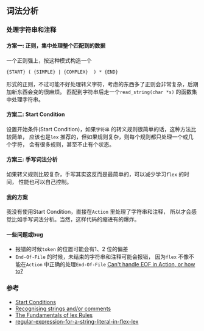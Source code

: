 ## 词法分析

### 处理字符串和注释

#### 方案一: 正则，集中处理整个匹配到的数据

一个正则强上，按这种模式构造一个

```
{START} ( {SIMPLE} | {COMPLEX}  ) * {END}
```

形式的正则，不过可能不好处理转义字符，考虑的东西多了正则会非常复杂，后期加新东西会变的很麻烦。
匹配到字符串后走一个`read_string(char *s)` 的函数集中处理字符串。


#### 方案二: Start Condition

设置开始条件(Start Condition)，如果`字符串` 的转义规则很简单的话，这种方法比较简单，
应该也是`lex` 推荐的，但如果规则复杂，则每个规则都只处理一个或几个字符，
会有很多规则，甚至不止有个状态。


#### 方案三: 手写词法分析

如果转义规则比较复杂，手写其实这反而是最简单的，可以减少学习`flex` 的时间，
性能也可以自己控制。


#### 我的方案

我没有使用Start Condition，直接在`Action` 里处理了字符串和注释，
所以才会感觉比如手写词法分析。当然，这样代码的缩进有的爆炸。


#### 一些问题或bug

- 报错的时候`token` 的位置可能会有1、2 位的偏差
- `End-Of-File` 的时候，未结束的字符串和注释可能会报错，
    因为`flex` 不像不能在`Action` 中正确的处理`End-Of-File` 
    [Can't handle EOF in Action, or how to?](https://github.com/westes/flex/issues/540)


### 参考

- [Start Conditions](https://westes.github.io/flex/manual/Start-Conditions.html)
- [Recognising strings and/or comments](https://www.cs.man.ac.uk/~pjj/cs212/ex2_str_comm.html)
- [The Fundamentals of lex Rules](https://docs.oracle.com/cd/E19504-01/802-5880/6i9k05dgk/index.html#lex-36741)
- [regular-expression-for-a-string-literal-in-flex-lex](https://stackoverflow.com/questions/2039795/regular-expression-for-a-string-literal-in-flex-lex)


